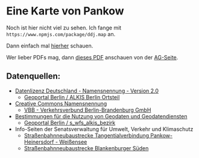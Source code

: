 # Eine Karte von Pankow

Noch ist hier nicht viel zu sehen. Ich fange mit ```https://www.npmjs.com/package/ddj.map``` an.

Dann einfach mal [hierher](https://tursics.github.io/transportation-map-pankow/) schauen.

Wer lieber PDFs mag, dann [dieses PDF](https://gruene-pankow.de/userspace/BE/kv_pankow/Wir/in_den_Arbeitsgruppen/AG_Verkehr/21-06-08_Oeffis-Vor_UnserPlanFuerPankow_Beschlussversion.pdf) anschauen von der [AG-Seite](https://gruene-pankow.de/wir/in-pankow/arbeitsgruppen/ag-verkehr/).

## Datenquellen:

- [Datenlizenz Deutschland - Namensnennung - Version 2.0](https://www.govdata.de/dl-de/by-2-0)
  - [Geoportal Berlin / ALKIS Berlin Ortsteil](https://fbinter.stadt-berlin.de/fb/index.jsp?loginkey=zoomStart&mapId=ortsteil@senstadt&bbox=364375,5802285,421587,5835248)
- [Creative Commons Namensnennung](http://creativecommons.org/licenses/by/3.0/de/)
  - [VBB - Verkehrsverbund Berlin-Brandenburg GmbH](https://daten.berlin.de/datensaetze/vbb-linienfarben)
- [Bestimmungen für die Nutzung von Geodaten und Geodatendiensten](http://www.stadtentwicklung.berlin.de/geoinformation/download/nutzIII.pdf)
  - [Geoportal Berlin / s_wfs_alkis_bezirk](https://daten.odis-berlin.de/de/dataset/bezirksgrenzen/)
- Info-Seiten der Senatsverwaltung für Umwelt, Verkehr und Klimaschutz
  - [Straßenbahnneubaustrecke Tangentialverbindung Pankow-Heinersdorf - Weißensee](https://www.berlin.de/sen/uvk/verkehr/verkehrsplanung/oeffentlicher-personennahverkehr/projekte-in-planung/pankow-heinersdorf-weissensee/)
  - [Straßenbahnneubaustrecke Blankenburger Süden](https://www.berlin.de/sen/uvk/verkehr/verkehrsplanung/oeffentlicher-personennahverkehr/projekte-in-planung/blankenburger-sueden/)